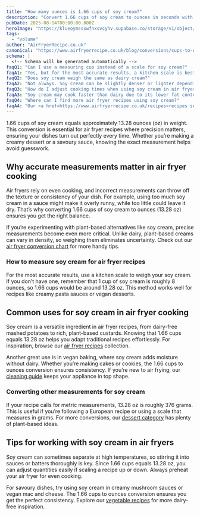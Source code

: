 ```yaml
---
title: "How many ounces is 1.66 cups of soy cream?"
description: "Convert 1.66 cups of soy cream to ounces in seconds with our easy guide. Perfect for air fryer recipes and precise measurements."
pubDate: 2025-08-14T00:00:00.000Z
heroImage: "https://klueoymssxwfnxsvcyhv.supabase.co/storage/v1/object/public/Shmucket/how-many-ounces-is-1-66-cups-of-soy-cream.webp"
tags:
  - "volume"
author: "AirFryerRecipe.co.uk"
canonical: "https://www.airfryerrecipe.co.uk/blog/conversions/cups-to-ounces/how-many-ounces-is-1-66-cups-of-soy-cream"
schema: |
  <!-- Schema will be generated automatically -->
faqQ1: "Can I use a measuring cup instead of a scale for soy cream?"
faqA1: "Yes, but for the most accurate results, a kitchen scale is best. Since 1 cup of soy cream equals about 8 ounces, 1.66 cups would be roughly 13.28 oz. However, slight variations can occur depending on the brand or thickness of the cream."
faqQ2: "Does soy cream weigh the same as dairy cream?"
faqA2: "Not always. Soy cream can be slightly denser or lighter depending on the brand. That’s why converting 1.66 cups to ounces (13.28 oz) helps standardise measurements, especially in air fryer recipes where precision matters."
faqQ3: "How do I adjust cooking times when using soy cream in air fryer recipes?"
faqA3: "Soy cream may cook faster than dairy due to its lower fat content. If your recipe calls for 1.66 cups (13.28 oz), start checking a few minutes earlier to avoid overcooking. Stirring halfway through also helps distribute heat evenly."
faqQ4: "Where can I find more air fryer recipes using soy cream?"
faqA4: "Our <a href=https://www.airfryerrecipe.co.uk/recipes>recipes section</a> features plenty of plant-based ideas, from creamy soups to desserts. The 1.66 cups to ounces conversion makes it easy to adapt any recipe for your air fryer."
---
```

<p>1.66 cups of soy cream equals approximately 13.28 ounces (oz) in weight. This conversion is essential for air fryer recipes where precision matters, ensuring your dishes turn out perfectly every time. Whether you’re making a creamy dessert or a savoury sauce, knowing the exact measurement helps avoid guesswork.</p>  

<h2>Why accurate measurements matter in air fryer cooking</h2>  
<p>Air fryers rely on even cooking, and incorrect measurements can throw off the texture or consistency of your dish. For example, using too much soy cream in a sauce might make it overly runny, while too little could leave it dry. That’s why converting 1.66 cups of soy cream to ounces (13.28 oz) ensures you get the right balance.</p>  

<p>If you’re experimenting with plant-based alternatives like soy cream, precise measurements become even more critical. Unlike dairy, plant-based creams can vary in density, so weighing them eliminates uncertainty. Check out our <a href=https://www.airfryerrecipe.co.uk/air-fryer-conversion-chart>air fryer conversion chart</a> for more handy tips.</p>  

<h3>How to measure soy cream for air fryer recipes</h3>  
<p>For the most accurate results, use a kitchen scale to weigh your soy cream. If you don’t have one, remember that 1 cup of soy cream is roughly 8 ounces, so 1.66 cups would be around 13.28 oz. This method works well for recipes like creamy pasta sauces or vegan desserts.</p>  

<h2>Common uses for soy cream in air fryer cooking</h2>  
<p>Soy cream is a versatile ingredient in air fryer recipes, from dairy-free mashed potatoes to rich, plant-based custards. Knowing that 1.66 cups equals 13.28 oz helps you adapt traditional recipes effortlessly. For inspiration, browse our <a href=https://www.airfryerrecipe.co.uk/recipes>air fryer recipes</a> collection.</p>  

<p>Another great use is in vegan baking, where soy cream adds moisture without dairy. Whether you’re making cakes or cookies, the 1.66 cups to ounces conversion ensures consistency. If you’re new to air frying, our <a href=https://www.airfryerrecipe.co.uk/air-fryer-cleaner>cleaning guide</a> keeps your appliance in top shape.</p>  

<h3>Converting other measurements for soy cream</h3>  
<p>If your recipe calls for metric measurements, 13.28 oz is roughly 376 grams. This is useful if you’re following a European recipe or using a scale that measures in grams. For more conversions, our <a href=https://www.airfryerrecipe.co.uk/recipe-category/dessert>dessert category</a> has plenty of plant-based ideas.</p>  

<h2>Tips for working with soy cream in air fryers</h2>  
<p>Soy cream can sometimes separate at high temperatures, so stirring it into sauces or batters thoroughly is key. Since 1.66 cups equals 13.28 oz, you can adjust quantities easily if scaling a recipe up or down. Always preheat your air fryer for even cooking.</p>  

<p>For savoury dishes, try using soy cream in creamy mushroom sauces or vegan mac and cheese. The 1.66 cups to ounces conversion ensures you get the perfect consistency. Explore our <a href=https://www.airfryerrecipe.co.uk/recipe-category/vegetables>vegetable recipes</a> for more dairy-free inspiration.</p>
